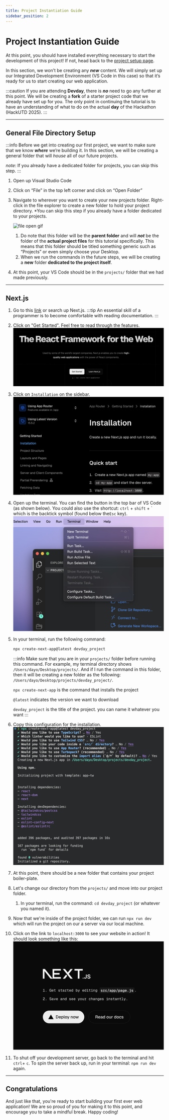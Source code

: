 ```yaml
---
title: Project Instantiation Guide
sidebar_position: 2
---
```


# Project Instantiation Guide

At this point, you should have installed everything necessary to start the development of this project! If not, head back to the [project setup page](../Webapp-Setup/installation-guide.md).

In this section, we won’t be creating any _**new**_ content. We will simply set up our Integrated Development Environment (VS Code in this case) so that it’s ready for us to start creating our web application.

:::caution
If you are attending **Devday**, there is **_no_** need to go any further at this point. We will be creating a **fork** of a starter project code that we already have set up for you. The only point in continuing the tutorial is to have an understanding of what to do on the actual **day** of the Hackathon (HackUTD 2025).
:::

---

## General File Directory Setup

:::info
Before we get into creating our first project, we want to make sure that we know **_where_** we’re building it. In this section, we will be creating a general folder that will _house_ all of our future projects.

_note_: If you already have a dedicated folder for projects, you can skip this step.
:::

1. Open up Visual Studio Code
2. Click on “File” in the top left corner and click on “Open Folder”
3. Navigate to wherever you want to create your new projects folder. Right-click in the file explorer to create a new folder to hold your project directory. \*You can skip this step if you already have a folder dedicated to your projects.

    ![file open gif](../../../static/img/webapp-setup/vscode-file-open.gif)
    1. Do note that this folder will be the **parent folder** and will **_not_** be the folder of the **actual project files** for this tutorial specifically. This means that this folder should be titled something generic such as “Projects” or even simply choose your Desktop.
    2. When we run the commands in the future steps, we will be creating a **new** folder **dedicated to the project itself**.

4. At this point, your VS Code should be in the `projects/` folder that we had made previously.

---

## Next.js

1. Go to this [link](https://nextjs.org/) or search up Next.js.
   :::tip
   An essential skill of a programmer is to become comfortable with reading documentation.
   :::
2. Click on "Get Started". Feel free to read through the features.
   ![nextjs get started](../../../static/img/webapp-setup/nextjs2.png)
3. Click on `Installation` on the sidebar.
   ![nextjs get started](../../../static/img/webapp-setup/nextjs.png)
4. Open up the terminal. You can find the button in the top bar of VS Code (as shown below). You could also use the shortcut: `ctrl` + `shift` + \` which is the backtick symbol (found below the`Esc` key).
   ![nextjs get started](../../../static/img/webapp-setup/nextjs3.png)
5. In your terminal, run the following command:

    ```bash
    npx create-next-app@latest devday_project
    ```

    :::info
    Make sure that you are in your `projects/` folder before running this command. For example, my terminal directory shows `/Users/dayo/Desktop/projects/`. And if I run the command in this folder, then it will be creating a new folder as the following: `/Users/dayo/Desktop/projects/devday_project/`.

    `npx create-next-app` is the command that installs the project

    `@latest` indicates the version we want to download

    `devday_project` is the title of the project. you can name it whatever you want
    :::

6. Copy this configuration for the installation.
   ![nextjs init config](../../../static/img/webapp-setup/nextjs5.png)
7. At this point, there should be a new folder that contains your project boiler-plate.
8. Let's change our directory from the `projects/` and move into our project folder.
    1. In your terminal, run the command: `cd devday_project` (or whatever you named it).
9. Now that we're inside of the project folder, we can run `npx run dev` which will run the project on our a server via our local machine.
10. Click on the link to `localhost:3000` to see your website in action! It should look something like this:
    ![next js boiler plate site](../../../static/img/webapp-setup/nextjs6.png)
11. To shut off your development server, go back to the terminal and hit `ctrl`+ `c`.
    To spin the server back up, run in your terminal: `npm run dev` again.

---

## Congratulations

And just like that, you're ready to start building your first ever web application! We are so proud of you for making it to this point, and encourage you to take a mindful break. Happy coding!
